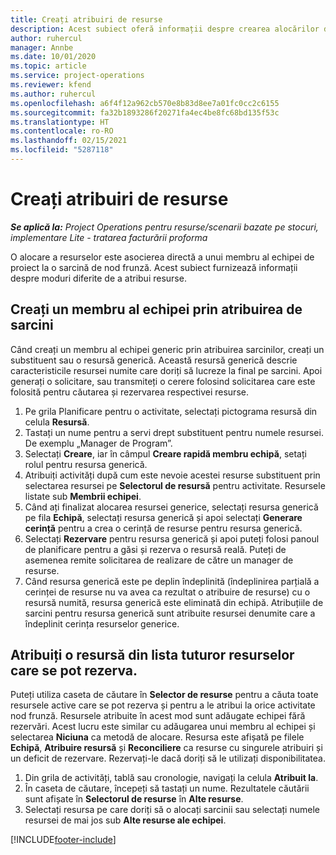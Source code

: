 ```yaml
---
title: Creați atribuiri de resurse
description: Acest subiect oferă informații despre crearea alocărilor de resurse generice și denumite.
author: ruhercul
manager: Annbe
ms.date: 10/01/2020
ms.topic: article
ms.service: project-operations
ms.reviewer: kfend
ms.author: ruhercul
ms.openlocfilehash: a6f4f12a962cb570e8b83d8ee7a01fc0cc2c6155
ms.sourcegitcommit: fa32b1893286f20271fa4ec4be8fc68bd135f53c
ms.translationtype: HT
ms.contentlocale: ro-RO
ms.lasthandoff: 02/15/2021
ms.locfileid: "5287118"
---
```

# <a name="create-resource-assignments"></a>Creați atribuiri de resurse

_**Se aplică la:** Project Operations pentru resurse/scenarii bazate pe stocuri, implementare Lite - tratarea facturării proforma_


O alocare a resurselor este asocierea directă a unui membru al echipei de proiect la o sarcină de nod frunză. Acest subiect furnizează informații despre moduri diferite de a atribui resurse.

## <a name="create-a-generic-team-member-through-task-assignment"></a>Creați un membru al echipei prin atribuirea de sarcini


Când creați un membru al echipei generic prin atribuirea sarcinilor, creați un substituent sau o resursă generică. Această resursă generică descrie caracteristicile resursei numite care doriți să lucreze la final pe sarcini. Apoi generați o solicitare, sau transmiteți o cerere folosind solicitarea care este folosită pentru căutarea și rezervarea respectivei resurse.

1. Pe grila Planificare pentru o activitate, selectați pictograma resursă din celula **Resursă**.
2. Tastați un nume pentru a servi drept substituent pentru numele resursei. De exemplu „Manager de Program”.
3. Selectați **Creare**, iar în câmpul **Creare rapidă membru echipă**, setați rolul pentru resursa generică.
4. Atribuiți activități după cum este nevoie acestei resurse substituent prin selectarea resursei pe **Selectorul de resursă** pentru activitate. Resursele listate sub **Membrii echipei**.
5. Când ați finalizat alocarea resursei generice, selectați resursa generică pe fila **Echipă**, selectați resursa generică și apoi selectați **Generare cerință** pentru a crea o cerință de resurse pentru resursa generică.
6. Selectați **Rezervare** pentru resursa generică și apoi puteți folosi panoul de planificare pentru a găsi și rezerva o resursă reală. Puteți de asemenea remite solicitarea de realizare de către un manager de resurse.
7. Când resursa generică este pe deplin îndeplinită (îndeplinirea parțială a cerinței de resurse nu va avea ca rezultat o atribuire de resurse) cu o resursă numită, resursa generică este eliminată din echipă. Atribuțiile de sarcini pentru resursa generică sunt atribuite resursei denumite care a îndeplinit cerința resurselor generice.

## <a name="assign-a-named-resource-from-the-list-of-all-bookable-resources"></a>Atribuiți o resursă din lista tuturor resurselor care se pot rezerva.

Puteți utiliza caseta de căutare în **Selector de resurse** pentru a căuta toate resursele active care se pot rezerva și pentru a le atribui la orice activitate nod frunză. Resursele atribuite în acest mod sunt adăugate echipei fără rezervări. Acest lucru este similar cu adăugarea unui membru al echipei și selectarea **Niciuna** ca metodă de alocare. Resursa este afișată pe filele **Echipă**, **Atribuire resursă** și **Reconciliere** ca resurse cu singurele atribuiri și un deficit de rezervare. Rezervați-le dacă doriți să le utilizați disponibilitatea.

1. Din grila de activități, tablă sau cronologie, navigați la celula **Atribuit la**.
2. În caseta de căutare, începeți să tastați un nume. Rezultatele căutării sunt afișate în **Selectorul de resurse** în **Alte resurse**.
3. Selectați resursa pe care doriți să o alocați sarcinii sau selectați numele resursei de mai jos sub **Alte resurse ale echipei**.


[!INCLUDE[footer-include](../includes/footer-banner.md)]